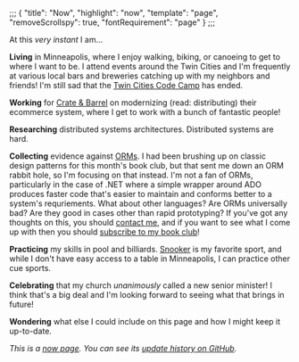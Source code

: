 ;;;
{
	"title": "Now",
	"highlight": "now",
	"template": "page",
	"removeScrollspy": true,
	"fontRequirement": "page"
}
;;;

At this _very instant_ I am...

**Living** in Minneapolis, where I enjoy walking, biking, or canoeing to get to where I want to be. I attend events around the Twin Cities and I'm frequently at various local bars and breweries catching up with my neighbors and friends! I'm still sad that the [Twin Cities Code Camp](https://twincitiescodecamp.com/) has ended.

**Working** for [Crate & Barrel](https://www.crateandbarrel.com) on modernizing (read: distributing) their ecommerce system, where I get to work with a bunch of fantastic people!

**Researching** distributed systems architectures. Distributed systems are hard.

**Collecting** evidence against [ORMs](https://en.wikipedia.org/wiki/Object%E2%80%93relational_mapping). I had been brushing up on classic design patterns for this month's book club, but that sent me down an ORM rabbit hole, so I'm focusing on that instead. I'm not a fan of ORMs, particularly in the case of .NET where a simple wrapper around ADO produces faster code that's easier to maintain and conforms better to a system's requriements. What about other languages? Are ORMs universally bad? Are they good in cases other than rapid prototyping? If you've got any thoughts on this, you should [contact me](https://ian.wold.guru/connect.html), and if you want to see what I come up with then you should [subscribe to my book club](https://buttondown.email/ianwold)!

**Practicing** my skills in pool and billiards. [Snooker](https://en.wikipedia.org/wiki/Snooker) is my favorite sport, and while I don't have easy access to a table in Minneapolis, I can practice other cue sports.

**Celebrating** that my church _unanimously_ called a new senior minister! I think that's a big deal and I'm looking forward to seeing what that brings in future!

**Wondering** what else I could include on this page and how I might keep it up-to-date.

_This is a [now page](https://nownownow.com/about). You can see its [update history on GitHub](https://github.com/IanWold/ianwold.github.io/commits/master/Site/now.md)._
